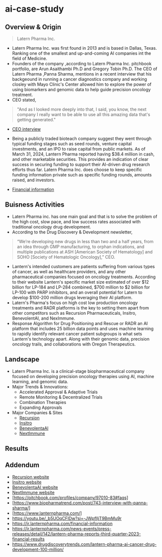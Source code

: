 # ai-case-study

## Overview & Origin

>Latern Pharma Inc.
* Latern Pharma Inc. was first found in 2013 and is based in Dallas, Texas. Ranking one of the smallest and up-and-coming AI companies int the field of Medicine.
* Founders of the company ,according to Latern Pharma Inc. pitchbook portfolio, are Arun Asaithambi Ph.D and Gregory Tobin Ph.D. The CEO of Latern Pharma ,Panna Sharma, mentions in a recent interview that his backgeound in running a cancer diagnostics company and working closley with Mayo Clinic's Center allowed him to explore the power of using biomarkers and genomic data to help guide precision oncology treatment. 
* CEO stated,
>"And as I looked more deeply into that, I said, you know, the next company I really want to be able to use all this amazing data that's getting generated."
* [CEO interview](https://youtu.be/_b5UOqCFIDw?si=-JWpflIjT9BmMu9r)
   
* Being a publicly traded bioteach company suggest they went through typical funding stages such as seed rounds, venture capital investments, and an IPO to raise capital from public markets. As of March 31, 2024, Lantern Pharma reported having $38.4 million in cash, and other marketable securities. This provides an indication of clear success in securing funding to support their AI-driven drug research efforts thus far. Latern Pharma Inc. does choose to keep specific funding information private such as specific funding rounds, amounts raised, and investors. 
*  [Financial information](https://ir.lanternpharma.com/financial-information)

## Buisness Activities

* Latern Pharma inc. has one main goal and that is to solve the problem of the high cost, slow pace, and low success rates associated with traditional oncology drug development. 
* According to the Drug Discovery & Development newsletter,
>“We’re developing new drugs in less than two and a half years, from an idea through GMP manufacturing, to orphan indications, and multiple publications at ASH [American Society of Hematology] and SOHO [Society of Hematologic Oncology],” CEO.
* Lantern's intended customers are patients suffering from various types of cancer, as well as healthcare providers, and any other pharmaceutical companies focused on oncology treatments. According to their website Lantern's specific market size estimated of over $12 billion for LP-184 and LP-284 combined, $700 million to $2 billion for LP-100 with PARP inhibitors, and an overall potential for Latern to develop $100-200 million drugs leveraging their AI platform.
* Latern's Pharma's focus on high cost low production oncology treatments and RADR platforms is the key to setting them apart from other competitors such as Recursion Pharmaceuticals, Insitro, BenevolentAI, and NexImmune.
*   Response Algorithm for Drug Positioning and Rescue or RADR an AI platform that includes 25 billion data points and uses machine learning to rapidly identify relevant cancer patient subgroups is what sets Lantern's technology apart. Along with their genomic data, precision oncology trails, and collaborations with Oregon Therapeutics.

## Landscape 

* Latern Pharma Inc. is a clinical-stage biopharmaceutical company focused on developing precision oncology therapies using AI, machine learning, and genomic data.
* Major Trends & Innovations:
  - Accelerated Approval & Adaptive Trials
  - Remote Monitoring & Decentralized Trials
  - Combination Therapies
  - Expanding Approvals
* Major Companies & Sites
  - [Recursion](https://www.recursion.com/)
  - [Insitro](https://www.insitro.com/)
  - [BenevolentaAI](https://www.benevolent.com/)
  - [NextImmune](https://neximmune.com/)

## Results 










## Addendum 
* [Recursion website](https://www.recursion.com/)
* [Insitro website](https://www.insitro.com/)
* [BenevolentaAI website](https://www.benevolent.com/)
* [NextImmune website](https://neximmune.com/)
* [https://pitchbook.com/profiles/company/97010-83#faqs]
* [https://www.biopharmatrend.com/post/743-interview-with-panna-sharma/]
* [https://www.lanternpharma.com/]
* https://youtu.be/_b5UOqCFIDw?si=-JWpflIjT9BmMu9r
* https://ir.lanternpharma.com/financial-information
* https://ir.lanternpharma.com/news-events/press-releases/detail/142/lantern-pharma-reports-third-quarter-2023-financial-results
* https://www.drugdiscoverytrends.com/lantern-pharma-ai-cancer-drug-development-100-million/
